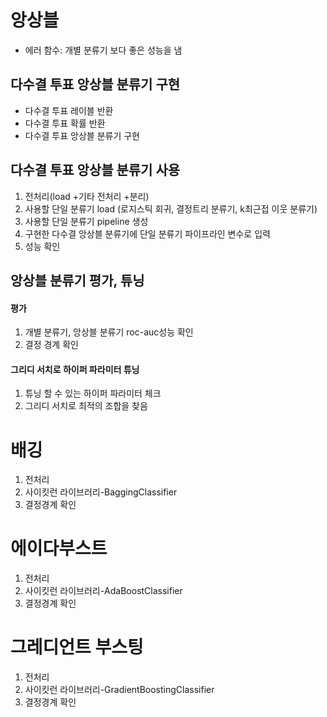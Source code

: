 # 앙상블
- 에러 함수: 개별 분류기 보다 좋은 성능을 냄
## 다수결 투표 앙상블 분류기 구현
- 다수결 투표 레이블 반환
- 다수결 투표 확률 반환
- 다수결 투표 앙상블 분류기 구현

## 다수결 투표 앙상블 분류기 사용
1. 전처리(load +기타 전처리 +분리)
2. 사용할 단일 분류기 load (로지스틱 회귀, 결정트리 분류기, k최근접 이웃 분류기)
3. 사용할 단일 분류기 pipeline 생성
4. 구현한 다수결 앙상블 분류기에 단일 분류기 파이프라인 변수로 입력
5. 성능 확인

## 앙상블 분류기 평가, 튜닝
#### 평가
1. 개별 분류기, 앙상블 분류기 roc-auc성능 확인
2. 결정 경계 확인
#### 그리디 서치로 하이퍼 파라미터 튜닝
1. 튜닝 할 수 있는 하이퍼 파라미터 체크
2. 그리디 서치로 최적의 조합을 찾음

# 배깅
1. 전처리
2. 사이킷런 라이브러리-BaggingClassifier
3. 결정경계 확인

# 에이다부스트
1. 전처리
2. 사이킷런 라이브러리-AdaBoostClassifier
3. 결정경계 확인

# 그레디언트 부스팅
1. 전처리
2. 사이킷런 라이브러리-GradientBoostingClassifier
3. 결정경계 확인